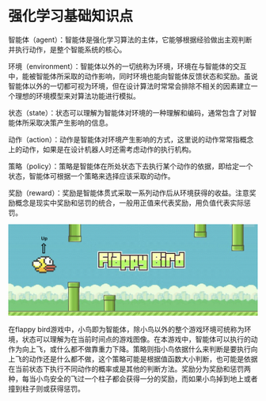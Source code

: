 # 强化学习基础知识点

智能体（agent）：智能体是强化学习算法的主体，它能够根据经验做出主观判断并执行动作，是整个智能系统的核心。

环境（environment）：智能体以外的一切统称为环境，环境在与智能体的交互中，能被智能体所采取的动作影响，同时环境也能向智能体反馈状态和奖励。虽说智能体以外的一切都可视为环境，但在设计算法时常常会排除不相关的因素建立一个理想的环境模型来对算法功能进行模拟。

状态（state）：状态可以理解为智能体对环境的一种理解和编码，通常包含了对智能体所采取决策产生影响的信息。

动作（action）：动作是智能体对环境产生影响的方式，这里说的动作常常指概念上的动作，如果是在设计机器人时还需考虑动作的执行机构。

策略（policy）：策略是智能体在所处状态下去执行某个动作的依据，即给定一个状态，智能体可根据一个策略来选择应该采取的动作。

奖励（reward）：奖励是智能体贯式采取一系列动作后从环境获得的收益。注意奖励概念是现实中奖励和惩罚的统合，一般用正值来代表奖励，用负值代表实际惩罚。

![flappy_bird](../../images/reinforcement_learning/flappy_bird.png)

在flappy bird游戏中，小鸟即为智能体，除小鸟以外的整个游戏环境可统称为环境，状态可以理解为在当前时间点的游戏图像。在本游戏中，智能体可以执行的动作为向上飞，或什么都不做靠重力下降。策略则指小鸟依据什么来判断是要执行向上飞的动作还是什么都不做，这个策略可能是根据值函数大小判断，也可能是依据在当前状态下执行不同动作的概率或是其他的判断方法。奖励分为奖励和惩罚两种，每当小鸟安全的飞过一个柱子都会获得一分的奖励，而如果小鸟掉到地上或者撞到柱子则或获得惩罚。



